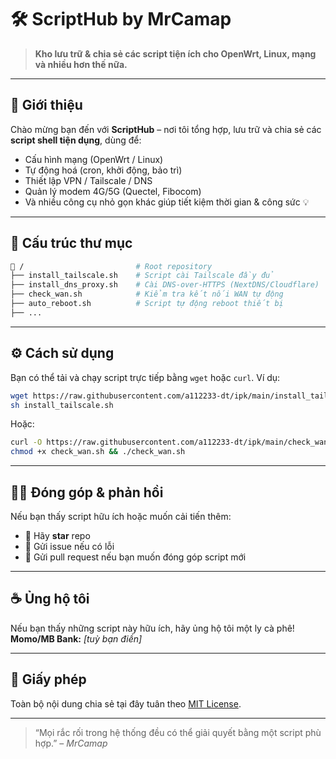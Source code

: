 # 🛠️ ScriptHub by MrCamap

> **Kho lưu trữ & chia sẻ các script tiện ích cho OpenWrt, Linux, mạng và nhiều hơn thế nữa.**

---

## 📌 Giới thiệu

Chào mừng bạn đến với **ScriptHub** – nơi tôi tổng hợp, lưu trữ và chia sẻ các **script shell tiện dụng**, dùng để:
- Cấu hình mạng (OpenWrt / Linux)
- Tự động hoá (cron, khởi động, bảo trì)
- Thiết lập VPN / Tailscale / DNS
- Quản lý modem 4G/5G (Quectel, Fibocom)
- Và nhiều công cụ nhỏ gọn khác giúp tiết kiệm thời gian & công sức 💡

---

## 📂 Cấu trúc thư mục

```bash
📁 /                         # Root repository
├── install_tailscale.sh    # Script cài Tailscale đầy đủ
├── install_dns_proxy.sh    # Cài DNS-over-HTTPS (NextDNS/Cloudflare)
├── check_wan.sh            # Kiểm tra kết nối WAN tự động
├── auto_reboot.sh          # Script tự động reboot thiết bị
├── ...
```

---

## ⚙️ Cách sử dụng

Bạn có thể tải và chạy script trực tiếp bằng `wget` hoặc `curl`. Ví dụ:

```bash
wget https://raw.githubusercontent.com/a112233-dt/ipk/main/install_tailscale.sh
sh install_tailscale.sh
```

Hoặc:

```bash
curl -O https://raw.githubusercontent.com/a112233-dt/ipk/main/check_wan.sh
chmod +x check_wan.sh && ./check_wan.sh
```

---

## 🧑‍💻 Đóng góp & phản hồi

Nếu bạn thấy script hữu ích hoặc muốn cải tiến thêm:
- 🌟 Hãy **star** repo
- 🐛 Gửi issue nếu có lỗi
- 🔧 Gửi pull request nếu bạn muốn đóng góp script mới

---

## ☕ Ủng hộ tôi

Nếu bạn thấy những script này hữu ích, hãy ủng hộ tôi một ly cà phê!  
**Momo/MB Bank:** *[tuỳ bạn điền]*

---

## 📜 Giấy phép

Toàn bộ nội dung chia sẻ tại đây tuân theo [MIT License](LICENSE).

---

> “Mọi rắc rối trong hệ thống đều có thể giải quyết bằng một script phù hợp.” – *MrCamap*
